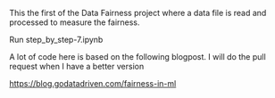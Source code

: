 This the first of the Data Fairness project where a data file is read and processed to measure the fairness.

Run step_by_step-7.ipynb

A lot of code here is based on the following blogpost. I will do the pull request when I have a better version

https://blog.godatadriven.com/fairness-in-ml
